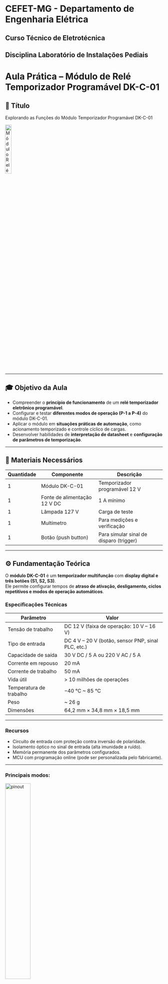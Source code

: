 # CEFET-MG - Departamento de Engenharia Elétrica
## Curso Técnico de Eletrotécnica
## Disciplina Laboratório de Instalações Pediais

# Aula Prática – Módulo de Relé Temporizador Programável DK-C-01

## 🎯 **Título**
Explorando as Funções do Módulo Temporizador Programável DK-C-01

<img src="img/relay box.jpg" alt="Módulo Relé DK-C-01" width="20%">

---

## 🎓 **Objetivo da Aula**
- Compreender o **princípio de funcionamento** de um **relé temporizador eletrônico programável**.  
- Configurar e testar **diferentes modos de operação (P-1 a P-4)** do módulo DK-C-01.  
- Aplicar o módulo em **situações práticas de automação**, como acionamento temporizado e controle cíclico de cargas.  
- Desenvolver habilidades de **interpretação de datasheet** e **configuração de parâmetros de temporização**.

---

## 🧰 **Materiais Necessários**
| Quantidade | Componente | Descrição |
|-------------|-------------|------------|
| 1 | Módulo DK-C-01 | Temporizador programável 12 V |
| 1 | Fonte de alimentação 12 V DC | 1 A mínimo |
| 1 | Lâmpada 127 V | Carga de teste |
| 1 | Multímetro | Para medições e verificação |
| 1 | Botão (push button) | Para simular sinal de disparo (trigger) |

---

## ⚙️ **Fundamentação Teórica**
O **módulo DK-C-01** é um **temporizador multifunção** com **display digital e três botões (S1, S2, S3)**.  
Ele permite configurar tempos de **atraso de ativação, desligamento, ciclos repetitivos e modos de operação automáticos**.

### Especificações Técnicas

| Parâmetro | Valor |
|------------|--------|
| Tensão de trabalho | DC 12 V (faixa de operação: 10 V – 16 V) |
| Tipo de entrada | DC 4 V – 20 V (botão, sensor PNP, sinal PLC, etc.) |
| Capacidade de saída | 30 V DC / 5 A ou 220 V AC / 5 A |
| Corrente em repouso | 20 mA |
| Corrente de trabalho | 50 mA |
| Vida útil | > 10 milhões de operações |
| Temperatura de trabalho | −40 °C ~ 85 °C |
| Peso | ~ 26 g |
| Dimensões | 64,2 mm × 34,8 mm × 18,5 mm |

---

### Recursos

- Circuito de entrada com proteção contra inversão de polaridade.  
- Isolamento óptico no sinal de entrada (alta imunidade a ruído).  
- Memória permanente dos parâmetros configurados.  
- MCU com programação online (pode ser personalizada pelo fabricante).  

---

### Principais modos:

<img src="img/pinout.jpg" alt="pinout" width="40%">

- **P-1:** Temporizador simples (liga e desliga após o tempo).  
- **P-2:** Temporização dupla (tempo de ligado + tempo de desligado).  
- **P-3:** Ciclo automático (liga/desliga em loop).  
- **P-4:** Atraso de ligação ao energizar.  

---

### Principais Funções:

- Controle de bombas de água.  
- Sistemas de ventilação com atraso.  
- Iluminação temporizada.  
- Controle de máquinas com pausa cíclica.
- Automação residencial: acendimento automático de luzes, ventiladores, irrigação e cortinas.
- Controle industrial: acionamento sequencial de motores e atuadores.
- Temporizador de atraso: atraso de partida para equipamentos sensíveis.
- Controle cíclico: sistemas de piscas, alarmes, ou equipamentos que exigem repetição de ciclos.

*Projetos com Arduino, ESP32 e Raspberry Pi: controle de cargas com segurança elétrica isolada.* 

---

## ⚙️ Funções dos Botões

| Botão | Função |
|--------|---------|
| **S1** | Pressione por 2 s para entrar no menu de seleção de modo (P-1 a P-4). Pressões curtas alternam os modos. |
| **S2** | Tecla **OK/Shift** — alterna a posição do dígito que pisca; confirma ajustes. |
| **S3** | Ajusta valores (0-9) ou posição do ponto decimal (ajustando a unidade de tempo). |

### Unidades de Tempo
- Ponto decimal na **unidade** → 0–999 minutos  
- Ponto decimal na **dezena** → 0–99,9 segundos  
- Sem ponto decimal → 0–999 segundos  

---

## 🧭 Modos de Operação

### 🔹 Modo P-1 — Temporizador Simples
- Ao receber o sinal de disparo, o relé **liga**, aguarda o tempo configurado e **desliga**.
- Sub-modos:
  - **A1** — novo disparo durante a contagem é ignorado.  
  - **A2** — novo disparo reinicia a contagem.  
  - **A3** — novo disparo cancela a contagem e desliga o relé.  

---

### 🔹 Modo P-2 — Temporização Dupla (Ligar/Desligar)
- Recebe o sinal de disparo:
  - Primeiro tempo (X): relé **liga**.  
  - Segundo tempo (Y): relé **desliga** após contagem.  

---

### 🔹 Modo P-3 — Ciclo Automático (Loop)
- **A1:** relé liga ao energizar, desliga após o tempo definido e repete infinitamente.  
- **A2:** relé inicia desligado, liga após o tempo configurado e repete infinitamente.  

---

### 🔹 Modo P-4 — Atraso de Ligar (Power-On Delay)
- Após energizar, aguarda o tempo definido e **liga o relé** automaticamente.  

---

## 🪛 Configuração Passo a Passo

1. Pressione **S1** por 2 s → entra no menu de modos.  
2. Use **S1** para escolher **P-1 ~ P-4**, confirme com **S2**.  
3. Se aplicável, selecione sub-modo (A1 / A2 / A3) e confirme.  
4. Ajuste o ponto decimal com **S3** (define unidade de tempo).  
5. Use **S2** para escolher o dígito e **S3** para ajustar valores.  
6. Confirme novamente com **S2** até parar o piscar do display.  

---

## 🔌 Ligações

O módulo e o dispositivo podem compartilhar a mesma fonte de alimentação (12 V DC) ou com gargas ligadas em CA.  
Possui proteção contra polaridade reversa e isolamento óptico no sinal de entrada.

### Capacidade de Saída

Tipo de carga	Tensão máxima	Corrente máxima
Corrente contínua (DC)	30 V	5 A
Corrente alternada (AC)	220 V	5 A

*Carga alimentada por 12 Vcc* 
<img src="img/carga 12vcc.jpg" alt="carga 12vcc" width="40%">

*Carga alimentada por Vca* 
<img src="img/carga ca.jpg" alt="carga ca" width="40%">

---

### 💾 Licença e Créditos

Este documento é uma tradução técnica adaptada para documentação em GitHub.  
Baseado no manual original: *“Multifunction Timer Delay DK-C-01”*.

## 🧩 **Atividades Práticas**

### 🔹 **Atividade 1 – Reconhecimento do Módulo**
1. Identifique no módulo os terminais de **alimentação (VCC e GND)**, **entrada de sinal (TRIG)** e **saída do relé (NO, COM, NC)**.  
2. Ligue o módulo à fonte de 12 V e observe o **display**.  
3. Teste os botões **S1, S2 e S3** e verifique suas funções conforme o manual.

---

### 🔹 **Atividade 2 – Modo P-1 (Temporizador Simples)**
1. Pressione **S1 por 2 segundos** para entrar no menu e selecione **P-1**.  
2. Escolha a variação **A1**, **A2** ou **A3**.  
3. Ajuste um tempo de **5 segundos**.  
4. Aplique o sinal de disparo (toque breve no botão TRIG).  
5. Observe o comportamento do relé — ele deve ligar e desligar conforme o tempo configurado.  
6. Registre o comportamento em cada variação A1, A2 e A3.

---

### 🔹 **Atividade 3 – Modo P-2 (Duplo Tempo ON/OFF)**
1. Selecione **P-2**.  
2. Configure o tempo de ligado (X = 3 s) e desligado (Y = 2 s).  
3. Aplique o sinal de disparo.  
4. Observe o ciclo de funcionamento: **liga → espera → desliga**.  
5. Teste com diferentes tempos e registre as observações.

---

### 🔹 **Atividade 4 – Modo P-3 (Ciclo Contínuo)**
1. Selecione **P-3** e escolha **A1**.  
2. Configure X = 2 s (ligado) e Y = 2 s (desligado).  
3. Observe o ciclo repetitivo (pisca-pisca contínuo).  
4. Alterne para **A2** e analise a diferença no comportamento.  
5. Discuta possíveis aplicações desse modo (ex: sinalização, intermitência de bomba ou motor).

---

### 🔹 **Atividade 5 – Modo P-4 (Atraso de Ligação)**
1. Selecione **P-4**.  
2. Configure o tempo para **5 segundos**.  
3. Desligue e ligue a fonte.  
4. Observe que o relé só é acionado **após** o tempo configurado.  
5. Discuta aplicações práticas (ex: partida retardada de equipamentos).

---

## 📊 **Atividade Complementar**
Monte um pequeno circuito de **automação de iluminação**, comumente denominado **Mituteria Eletrônica**  onde a lâmpada acende automaticamente por alguns segundos após o pressionar de um botão pulsador (modo P-1).

---

## 🧩 **Questões para Reflexão**
1. Qual a principal diferença entre os modos P-2 e P-3?  
2. Por que o módulo utiliza isolamento óptico no sinal de disparo?  
3. Como a memória permanente influencia na confiabilidade do sistema?  
4. Em quais situações o modo P-4 seria mais indicado?

---

## 🧾 **Conclusão**
Ao final da aula, o aluno deverá ser capaz de:
- Identificar e configurar corretamente cada modo de funcionamento.  
- Aplicar o temporizador em cenários de automação real.  
- Entender o uso de parâmetros de tempo e suas aplicações práticas.



